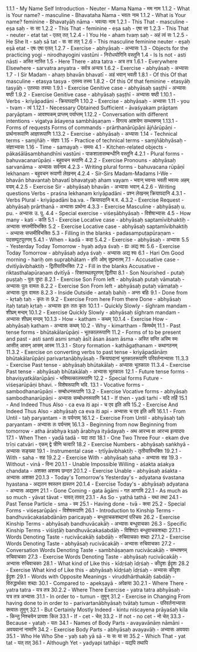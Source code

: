 1.1.1 - My Name Self Introduction - Neuter - Mama Nama - मम नाम
1.1.2 - What is Your name? - masculine - Bhavataha Nama - भवतः नाम 
1.1.2 - What is Your name? feminine - Bhavatyāḥ nāma - भवत्याः नाम
1.2.1 - This That - masculine - eṣa saḥ - सः सा
1.2.2 - This That - feminine - eṣa saḥ - एषा सा 
1.2.3 - This That - neuter - etat tat - एतत् तत्
1.2.4 - I You He - aham tvaṃ saḥ - अहं त्वं सः
1.2.5 - He She It - saḥ sā tat - सः सा तत्
1.2.6 - This masculine feminine neuter - eṣaḥ eṣā etat - एषः एषा एतत्
1.2.7 - Exercise - abhyāsaḥ - अभ्यासः
1.3 - Objects for the practicing yogi - nirodhayogini vastūni - निरोधयोगिनि वस्तूनि
1.4 - Is Is not - asti nāsti - अस्ति नास्ति
1.5 - Here There - atra tatra - अत्र तत्र
1.6.1 - Everywhere Elsewhere - sarvatra anyatra - सर्वत्र अन्यत्र
1.6.2 - Exercise - abhyāsaḥ - अभ्यासः
1.7 - I Sir Madam - ahaṃ bhavān bhavatī - अहं भवान् भवती
1.8.1 - Of this Of that masculine - etasya tasya - एतस्य तस्य
1.8.2 - Of this Of that feminine - etasyāḥ tasyāḥ - एतस्याः तस्याः
1.9.1 - Exercise Genitive case - abhyāsaḥ ṣaṣṭhī - अभ्यासः षष्ठी
1.9.2 - Exercise Genitive case - abhyāsaḥ ṣaṣṭhī - अभ्यासः षष्ठी
1.10.1 - Verbs - kriyāpadāni - क्रियापदानि
1.10.2 - Exercise - abhyāsaḥ - अभ्यासः
1.11 - you - tvam - त्वं
1.12.1 - Necessary Obtained Sufficient - āvaśyakam prāptam paryāptam - आवश्यकम् प्राप्तम् पर्याप्तम्
1.12.2 - Conversation with different intentions - vigatya āśayeṇa sambhāṣaṇam - विगत्य आशयेण सम्भाषणम्
1.13.1 - Forms of requests Forms of commands - prārthanārūpāṇi ājñārūpāṇi - प्रार्थनारूपाणि आज्ञारूपाणि
1.13.2 - Exercise - abhyāsaḥ - अभ्यासः
1.14 - Technical terms - saṃjñāḥ - संज्ञाः
1.15 - Practice of technical terms - saṃjñābhyāsaḥ - संज्ञाभ्यासः
1.16 - Time - samayaḥ - समयः
4.1 - Kitchen-related objects - pākaśālāsambhandhīni vastūni - पाकशालासम्बन्धीनि वस्तूनि
4.2.1 - Plural forms - bahuvacanarūpāṇi - बहुवचन रूपाणि
4.2.2 - Exercise Pronouns - abhyāsaḥ sarvanāma - अभ्यासः सर्वनाम
4.2.3 - Writing plural forms - bahuvacana rūpāṇī lekhanam - बहुवचन रूपाणी लेखनम्
4.2.4 - Sir-Sirs Madam-Madams I-We - bhavān bhavantaḥ bhavatī bhavatyaḥ aham vayam - भवान् भवन्तः भवती भवत्यः अहम् वयम्
4.2.5 - Exercise Sir - abhyāsaḥ bhavān - अभ्यासः भवान्
4.2.6 - Writing questions Verbs - praśna lekhanam kriyāpadāni - प्रश्न लेखनम् क्रियापदानि
4.3.1 - Verbs Plural - kriyāpadāni ba.va. - क्रियापदानि ब.व.
4.3.2 - Exercise Request - abhyāsaḥ prārthanā - अभ्यासः प्रार्थना
4.3.3 - Exercise Masculine - abhyāsaḥ u. pu. - अभ्यासः उ. पु.
4.4 - Special exercise - viśeṣābhyāsaḥ - विशेषाभ्यासः
4.5 - How many - kati - कति
5.1 - Exercise Locative case - abhyāsaḥ saptamīvibhaktiḥ - अभ्यासः सप्तमीविभक्तिः
5.2 - Exercise Locative case - abhyāsaḥ saptamīvibhaktiḥ - अभ्यासः सप्तमीविभक्तिः
5.3 - Filling in the blanks - padasampuṭapūraṇam - पदसम्पुटपूरणम्
5.4.1 - When - kadā - कदा
5.4.2 - Exercise - abhyāsaḥ - अभ्यासः
5.5 - Yesterday Today Tomorrow - hyaḥ adya śvaḥ - ह्यः अद्य श्वः
5.6 - Exercise Today Tomorrow - abhyāsaḥ adya śvaḥ - अभ्यासः अद्य श्वः
6.1 - Hari Om Good morning - hariḥ om suprabhātam - हरिः ओम् सुप्रभातम्
7.1 - Accusative case - dvitīyāvibhaktiḥ - द्वितीयाविभक्तिः
7.2 - Fill in the blanks Accusative - riktasthalapūraṇam dvitīyā - रिक्तस्थलपूरणम् द्वितीया
8.1 - Son Nourished - putaḥ puṣṭaḥ - पुतः पुष्टः
8.2.1 - Exercise Son From left - abhyāsaḥ putaḥ vāmataḥ - अभ्यासः पुतः वामतः
8.2.2 - Exercise Son From left - abhyāsaḥ putaḥ vāmataḥ - अभ्यासः पुतः वामतः
8.2.3 - Inside Outside - antaḥ bahiḥ - अन्तः बहिः
9.1 - Done from - kṛtaḥ taḥ - कृतः तः
9.2 - Exercise From here From there Done - abhyāsaḥ itaḥ tataḥ kṛtaḥ - अभ्यासः इतः ततः कृतः
10.1.1 - Quickly Slowly - śīghram mandam - शीघ्रम् मन्दम्
10.1.2 - Exercise Quickly Slowly - abhyāsaḥ śīghram mandam - अभ्यासः शीघ्रम् मन्दम्
10.1.3 - How - katham - कथम्
10.1.4 - Exercise How - abhyāsaḥ katham - अभ्यासः कथम्
10.2 - Why - kimartham - किमर्थम्
11.1 - Past tense forms - bhūtakālarūpāṇi - भूतकालरूपाणि
11.2 - Forms of to be present and past - asti santi asmi smaḥ āsīt āsan āsam āsma - अस्ति सन्ति अस्मि स्मः आसीत् आसन् आसम् आस्म
11.3.1 - Story formation - kathāgaṭhanam - कथागठनम्
11.3.2 - Exercise on converting verbs to past tense - kriyāpadānāṃ bhūtakālarūpāṇi parivartanābhyāsaḥ - क्रियापदानां भूतकालरूपाणि परिवर्तनाभ्यासः
11.3.3 - Exercise Past tense - abhyāsaḥ bhūtakālaḥ - अभ्यासः भूतकालः
11.3.4 - Exercise Past tense - abhyāsaḥ bhūtakālaḥ - अभ्यासः भूतकालः
12.1 - Future tense forms - bhaviṣyatkālarūpāṇi - भविष्यत्कालरूपाणि
12.2 - Special forms Future - viśeṣarūpāṇi bhavi. - विशेषरूपाणि भवि.
13.1 - Vocative forms - sambodhanarūpāṇi - सम्बोधनरूपाणि
13.2 - Exercise Vocative forms - abhyāsaḥ sambodhanarūpāṇi - अभ्यासः सम्बोधनरूपाणि
14.1 - If then - yadi tarhi - यदि तर्हि
15.1 - And Indeed Thus Also - ca eva iti api - च एव इति अपि
15.2 - Exercise And Indeed Thus Also - abhyāsaḥ ca eva iti api - अभ्यासः च एव इति अपि
16.1.1 - From Until - taḥ paryantam - तः पर्यन्तम्
16.1.2 - Exercise From Until - abhyāsaḥ taḥ paryantam - अभ्यासः तः पर्यन्तम्
16.1.3 - Beginning from now Beginning from tomorrow - atha ārabhya kṣaḥ ārabhya ityādayaḥ - अथ आरभ्य क्षः आरभ्य इत्यादयः
17.1 - When Then - yadā tadā - यदा तदा
18.1 - One Two Three Four - ekam dve trīṇi catvāri - एकम् द्वे त्रीणि चत्वारि
18.2 - Exercise Numbers - abhyāsaḥ saṅkhyā - अभ्यासः सङ्ख्या
19.1 - Instrumental case - tṛtīyāvibhaktiḥ - तृतीयाविभक्तिः
19.2.1 - With - saha - सह
19.2.2 - Exercise With - abhyāsaḥ saha - अभ्यासः सह
19.3 - Without - vinā - विना
20.1.1 - Unable Impossible Willing - aśakta aśakya chandata - अशक्त अशक्य छन्दत
20.1.2 - Exercise Unable - abhyāsaḥ aśakta - अभ्यासः अशक्त
20.1.3 - Today's Tomorrow's Yesterday's - adyatana śvastana hyastana - अद्यतन श्वस्तन ह्यस्तन
20.1.4 - Exercise Today's - abhyāsaḥ adyatana - अभ्यासः अद्यतन
21.1 - Gone Coming - gata āgāmi - गत आगामि
22.1 - As much as so much - yāvat tāvat - यावत् तावत्
23.1 - As So - yathā tathā - यथा तथा
24.1 - Past Tense Particle - sma - स्म
25.1 - Having done - tvā - क्त्वा
25.2 - Special Forms - viśeṣarūpāṇi - विशेषरूपाणि
26.1 - Introduction to Kinship Terms - bandhuvācakaśabdānāṃ paricayaḥ - बन्धुवाचकशब्दानां परिचयः
26.2 - Exercise Kinship Terms - abhyāsaḥ bandhuvācakāḥ - अभ्यासः बन्धुवाचकाः
26.3 - Specific Kinship Terms - viśiṣṭāḥ bandhuvācakaśabdāḥ - विशिष्टाः बन्धुवाचकशब्दाः
27.1.1 - Words Denoting Taste - rucivācakāḥ śabdāḥ - रुचिवाचकाः शब्दाः
27.1.2 - Exercise Words Denoting Taste - abhyāsaḥ rucivācakāḥ - अभ्यासः रुचिवाचकाः
27.2 - Conversation Words Denoting Taste - sambhāṣaṇam rucivācakāḥ - सम्भाषणम् रुचिवाचकाः
27.3 - Exercise Words Denoting Taste - abhyāsaḥ rucivācakāḥ - अभ्यासः रुचिवाचकाः
28.1 - What kind of Like this - kīdṛśaḥ īdṛśaḥ - कीदृशः ईदृशः
28.2 - Exercise What kind of Like this - abhyāsaḥ kīdṛśaḥ īdṛśaḥ - अभ्यासः कीदृशः ईदृशः
29.1 - Words with Opposite Meanings - viruddhārthakāḥ śabdāḥ - विरुद्धार्थकाः शब्दाः
30.1 - Compared to - apekṣayā - अपेक्षया
30.2.1 - Where There - yatra tatra - यत्र तत्र
30.2.2 - Where There Exercise - yatra tatra abhyāsaḥ - यत्र तत्र अभ्यासः
31.1 - In order to - tumun - तुमुन्
31.2 - Exercise in Changing From having done to in order to - parivartanābhyāsaḥ tvātaḥ tumun - परिवर्तनाभ्यासः क्त्त्वातः तुमुन्
32.1 - But Certainly Mostly Indeed - kintu niścayena prāyaśaḥ kila - किन्तु निश्चयेन प्रायशः किल
33.1 - If - cet - चेत्
33.2 - If not - no cet - नो चेत्
33.3 - Because - yataḥ - यतः
34.1 - Names of Body Parts - avayavānāṃ nāmāni - अवयवानां नामानि
34.2 - Exercise Body Parts - abhyāsaḥ avayavāḥ - अभ्यासः अवयवाः
35.1 - Who He Who She - yaḥ saḥ yā sā - यः सः या सा
35.2 - Which That - yat tat - यत् तत्
36.1 - Although Yet - yadyapi tathāpi - यद्यपि तथापि
